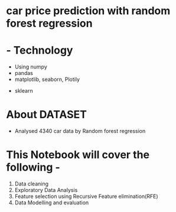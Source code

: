 # car price prediction with random forest regression
# - Technology
- Using numpy  
- pandas
- matplotlib, seaborn, Plotily 
+ sklearn 
# About DATASET 
- Analysed 4340 car data by Random forest regression
# This Notebook will cover the following -
1. Data cleaning
2. Exploratory Data Analysis
3. Feature selection using Recursive Feature elimination(RFE)
4. Data Modelling and evaluation
